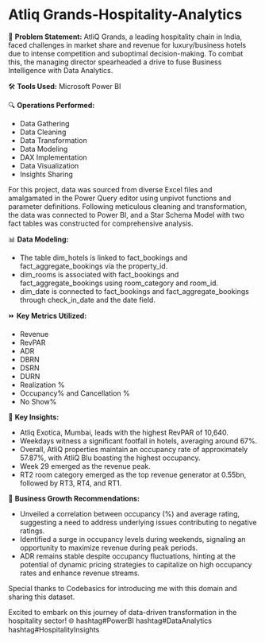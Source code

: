 # Atliq Grands-Hospitality-Analytics

🏨 **Problem Statement:**
AtliQ Grands, a leading hospitality chain in India, faced challenges in market share and revenue for luxury/business hotels due to intense competition and suboptimal decision-making. To combat this, the managing director spearheaded a drive to fuse Business Intelligence with Data Analytics.

🛠 **Tools Used:**
Microsoft Power BI

🔍 **Operations Performed:**
- Data Gathering
- Data Cleaning
- Data Transformation
- Data Modeling
- DAX Implementation
- Data Visualization
- Insights Sharing

For this project, data was sourced from diverse Excel files and amalgamated in the Power Query editor using unpivot functions and parameter definitions. Following meticulous cleaning and transformation, the data was connected to Power BI, and a Star Schema Model with two fact tables was constructed for comprehensive analysis.

📊 **Data Modeling:**
- The table dim_hotels is linked to fact_bookings and fact_aggregate_bookings via the property_id.
- dim_rooms is associated with fact_bookings and fact_aggregate_bookings using room_category and room_id.
- dim_date is connected to fact_bookings and fact_aggregate_bookings through check_in_date and the date field.

⏩ **Key Metrics Utilized:**
- Revenue
- RevPAR
- ADR
- DBRN
- DSRN
- DURN
- Realization %
- Occupancy% and Cancellation %
- No Show%

🔑 **Key Insights:**
- Atliq Exotica, Mumbai, leads with the highest RevPAR of 10,640.
- Weekdays witness a significant footfall in hotels, averaging around 67%.
- Overall, AtliQ properties maintain an occupancy rate of approximately 57.87%, with AtliQ Blu boasting the highest occupancy.
- Week 29 emerged as the revenue peak.
- RT2 room category emerged as the top revenue generator at 0.55bn, followed by RT3, RT4, and RT1.

🚀 **Business Growth Recommendations:**
- Unveiled a correlation between occupancy (%) and average rating, suggesting a need to address underlying issues contributing to negative ratings.
- Identified a surge in occupancy levels during weekends, signaling an opportunity to maximize revenue during peak periods.
- ADR remains stable despite occupancy fluctuations, hinting at the potential of dynamic pricing strategies to capitalize on high occupancy rates and enhance revenue streams.

Special thanks to Codebasics for introducing me with this domain and sharing this dataset.

Excited to embark on this journey of data-driven transformation in the hospitality sector! 🌐 hashtag#PowerBI hashtag#DataAnalytics hashtag#HospitalityInsights
